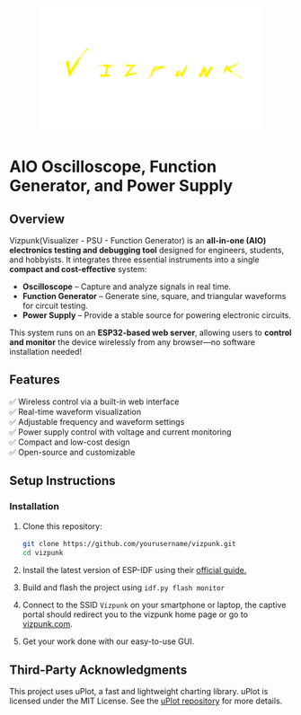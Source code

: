 
<p align="center">
  <img src="assets/logo.png" alt="Vizpunk Logo" width="400">
</p>

# AIO Oscilloscope, Function Generator, and Power Supply

## Overview
Vizpunk(Visualizer - PSU - Function Generator) is an **all-in-one (AIO) electronics testing and debugging tool** designed for engineers, students, and hobbyists. 
It integrates three essential instruments into a single **compact and cost-effective** system:

- **Oscilloscope** – Capture and analyze signals in real time.
- **Function Generator** – Generate sine, square, and triangular waveforms for circuit testing.
- **Power Supply** – Provide a stable source for powering electronic circuits.

This system runs on an **ESP32-based web server**, allowing users to **control and monitor** the device wirelessly from any browser—no software installation needed!

## Features
✅ Wireless control via a built-in web interface  
✅ Real-time waveform visualization  
✅ Adjustable frequency and waveform settings  
✅ Power supply control with voltage and current monitoring  
✅ Compact and low-cost design  
✅ Open-source and customizable  

## Setup Instructions
### Installation
1. Clone this repository:
   ```sh
   git clone https://github.com/yourusername/vizpunk.git
   cd vizpunk
   ```

2. Install the latest version of ESP-IDF using their [official guide.](https://docs.espressif.com/projects/esp-idf/en/stable/esp32/get-started/index.html#manual-installation)
3. Build and flash the project using `idf.py flash monitor`
4. Connect to the SSID `Vizpunk` on your smartphone or laptop, the captive portal should redirect you to the vizpunk home page or go to [vizpunk.com](http://vizpunk.com).
5. Get your work done with our easy-to-use GUI.

## Third-Party Acknowledgments

This project uses uPlot, a fast and lightweight charting library.
uPlot is licensed under the MIT License. See the [uPlot repository](https://github.com/leeoniya/uPlot) for more details.